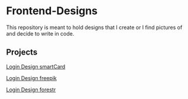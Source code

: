 # Frontend-Designs

This repository is meant to hold designs that I create or I find pictures of and decide to write in code.

## Projects

[Login Design smartCard](./Login_Design_smartCard)

[Login Design freepik](./Login_Design_freepik)

[Login Design forestr](./Login_Design_forestr)